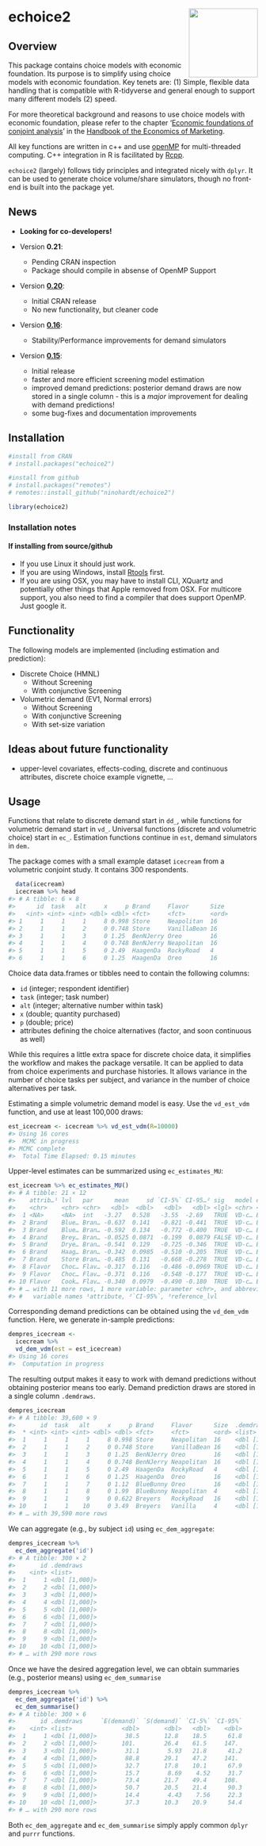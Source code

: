 
# echoice2 <a href='http://ninohardt.de/echoice2/'><img src="http://ninohardt.de/echoice2/reference/figures/echoicelogo.png" align="right" height="139"/></a>

## Overview

This package contains choice models with economic foundation. Its
purpose is to simplify using choice models with economic foundation. Key
tenets are: (1) Simple, flexible data handling that is compatible with
R-tidyverse and general enough to support many different models (2)
speed.

For more theoretical background and reasons to use choice models with
economic foundation, please refer to the chapter ‘[Economic foundations
of conjoint analysis](https://doi.org/10.1016/bs.hem.2019.04.002)’ in
the [Handbook of the Economics of
Marketing](https://www.elsevier.com/books/handbook-of-the-economics-of-marketing/dube/978-0-444-63759-8).

All key functions are written in c++ and use
[openMP](https://www.openmp.org) for multi-threaded computing. C++
integration in R is facilitated by [Rcpp](http://www.rcpp.org).

`echoice2` (largely) follows tidy principles and integrated nicely with
`dplyr`. It can be used to generate choice volume/share simulators,
though no front-end is built into the package yet.

## News

- **Looking for co-developers!**

- Version **0.21**:

  - Pending CRAN inspection
  - Package should compile in absense of OpenMP Support

- Version
  [**0.20**](https://github.com/ninohardt/echoice2/releases/tag/v0.20):

  - Initial CRAN release
  - No new functionality, but cleaner code

- Version
  [**0.16**](https://github.com/ninohardt/echoice2/releases/tag/v0.16):

  - Stability/Performance improvements for demand simulators

- Version
  [**0.15**](https://github.com/ninohardt/echoice2/releases/tag/v0.15):

  - Initial release
  - faster and more efficient screening model estimation
  - improved demand predictions: posterior demand draws are now stored
    in a single column - this is a *major* improvement for dealing with
    demand predictions!
  - some bug-fixes and documentation improvements

## Installation

``` r
#install from CRAN
# install.packages("echoice2")

#install from github
# install.packages("remotes")
# remotes::install_github("ninohardt/echoice2")
```

``` r
library(echoice2)
```

### Installation notes

#### If installing from source/github

- If you use Linux it should just work.
- If you are using Windows, install
  [Rtools](https://cran.r-project.org/bin/windows/Rtools/) first.
- If you are using OSX, you may have to install CLI, XQuartz and
  potentially other things that Apple removed from OSX. For multicore
  support, you also need to find a compiler that does support OpenMP.
  Just google it.

## Functionality

The following models are implemented (including estimation and
prediction):

- Discrete Choice (HMNL)
  - Without Screening
  - With conjunctive Screening
- Volumetric demand (EV1, Normal errors)
  - Without Screening
  - With conjunctive Screening
  - With set-size variation

## Ideas about future functionality

- upper-level covariates, effects-coding, discrete and continuous
  attributes, discrete choice example vignette, …

## Usage

Functions that relate to discrete demand start in `dd_`, while functions
for volumetric demand start in `vd_`. Universal functions (discrete and
volumetric choice) start in `ec_`. Estimation functions continue in
`est`, demand simulators in `dem.`

The package comes with a small example dataset `icecream` from a
volumetric conjoint study. It contains 300 respondents.

``` r
  data(icecream)
  icecream %>% head
#> # A tibble: 6 × 8
#>      id  task   alt     x     p Brand     Flavor      Size 
#>   <int> <int> <int> <dbl> <dbl> <fct>     <fct>       <ord>
#> 1     1     1     1     8 0.998 Store     Neapolitan  16   
#> 2     1     1     2     0 0.748 Store     VanillaBean 16   
#> 3     1     1     3     0 1.25  BenNJerry Oreo        16   
#> 4     1     1     4     0 0.748 BenNJerry Neapolitan  16   
#> 5     1     1     5     0 2.49  HaagenDa  RockyRoad   4    
#> 6     1     1     6     0 1.25  HaagenDa  Oreo        16
```

Choice data data.frames or tibbles need to contain the following
columns:

- `id` (integer; respondent identifier)
- `task` (integer; task number)
- `alt` (integer; alternative number within task)
- `x` (double; quantity purchased)
- `p` (double; price)
- attributes defining the choice alternatives (factor, and soon
  continuous as well)

While this requires a little extra space for discrete choice data, it
simplifies the workflow and makes the package versatile. It can be
applied to data from choice experiments and purchase histories. It
allows variance in the number of choice tasks per subject, and variance
in the number of choice alternatives per task.

Estimating a simple volumetric demand model is easy. Use the
`vd_est_vdm` function, and use at least 100,000 draws:

``` r
est_icecream <- icecream %>% vd_est_vdm(R=10000)
#> Using 16 cores
#>  MCMC in progress 
#> MCMC complete
#>  Total Time Elapsed: 0.15 minutes
```

Upper-level estimates can be summarized using `ec_estimates_MU`:

``` r
est_icecream %>% ec_estimates_MU()
#> # A tibble: 21 × 12
#>    attrib…¹ lvl   par      mean     sd `CI-5%` CI-95…² sig   model error refer…³
#>    <chr>    <chr> <chr>   <dbl>  <dbl>   <dbl>   <dbl> <lgl> <chr> <chr> <chr>  
#>  1 <NA>     <NA>  int   -3.27   0.528   -3.55  -2.69   TRUE  VD-c… EV1   <NA>   
#>  2 Brand    Blue… Bran… -0.637  0.141   -0.821 -0.441  TRUE  VD-c… EV1   BenNJe…
#>  3 Brand    Blue… Bran… -0.592  0.134   -0.772 -0.400  TRUE  VD-c… EV1   BenNJe…
#>  4 Brand    Brey… Bran… -0.0525 0.0871  -0.199  0.0879 FALSE VD-c… EV1   BenNJe…
#>  5 Brand    Drye… Bran… -0.541  0.129   -0.725 -0.346  TRUE  VD-c… EV1   BenNJe…
#>  6 Brand    Haag… Bran… -0.342  0.0985  -0.510 -0.205  TRUE  VD-c… EV1   BenNJe…
#>  7 Brand    Store Bran… -0.485  0.131   -0.668 -0.278  TRUE  VD-c… EV1   BenNJe…
#>  8 Flavor   Choc… Flav… -0.317  0.116   -0.486 -0.0969 TRUE  VD-c… EV1   Chocol…
#>  9 Flavor   Choc… Flav… -0.371  0.116   -0.548 -0.177  TRUE  VD-c… EV1   Chocol…
#> 10 Flavor   Cook… Flav… -0.340  0.0979  -0.490 -0.180  TRUE  VD-c… EV1   Chocol…
#> # … with 11 more rows, 1 more variable: parameter <chr>, and abbreviated
#> #   variable names ¹​attribute, ²​`CI-95%`, ³​reference_lvl
```

Corresponding demand predictions can be obtained using the `vd_dem_vdm`
function. Here, we generate in-sample predictions:

``` r
dempres_icecream <-
  icecream %>%
  vd_dem_vdm(est = est_icecream)
#> Using 16 cores
#>  Computation in progress
```

The resulting output makes it easy to work with demand predictions
without obtaining posterior means too early. Demand prediction draws are
stored in a single column `.demdraws`.

``` r
dempres_icecream
#> # A tibble: 39,600 × 9
#>       id  task   alt     x     p Brand     Flavor      Size  .demdraws    
#>  * <int> <int> <int> <dbl> <dbl> <fct>     <fct>       <ord> <list>       
#>  1     1     1     1     8 0.998 Store     Neapolitan  16    <dbl [1,000]>
#>  2     1     1     2     0 0.748 Store     VanillaBean 16    <dbl [1,000]>
#>  3     1     1     3     0 1.25  BenNJerry Oreo        16    <dbl [1,000]>
#>  4     1     1     4     0 0.748 BenNJerry Neapolitan  16    <dbl [1,000]>
#>  5     1     1     5     0 2.49  HaagenDa  RockyRoad   4     <dbl [1,000]>
#>  6     1     1     6     0 1.25  HaagenDa  Oreo        16    <dbl [1,000]>
#>  7     1     1     7     0 1.12  BlueBunny Oreo        16    <dbl [1,000]>
#>  8     1     1     8     0 1.99  BlueBunny Neapolitan  4     <dbl [1,000]>
#>  9     1     1     9     0 0.622 Breyers   RockyRoad   16    <dbl [1,000]>
#> 10     1     1    10     0 3.49  Breyers   Vanilla     4     <dbl [1,000]>
#> # … with 39,590 more rows
```

We can aggregate (e.g., by subject `id`) using `ec_dem_aggregate`:

``` r
dempres_icecream %>% 
  ec_dem_aggregate('id')
#> # A tibble: 300 × 2
#>       id .demdraws    
#>    <int> <list>       
#>  1     1 <dbl [1,000]>
#>  2     2 <dbl [1,000]>
#>  3     3 <dbl [1,000]>
#>  4     4 <dbl [1,000]>
#>  5     5 <dbl [1,000]>
#>  6     6 <dbl [1,000]>
#>  7     7 <dbl [1,000]>
#>  8     8 <dbl [1,000]>
#>  9     9 <dbl [1,000]>
#> 10    10 <dbl [1,000]>
#> # … with 290 more rows
```

Once we have the desired aggregation level, we can obtain summaries
(e.g., posterior means) using `ec_dem_summarise`

``` r
dempres_icecream %>% 
  ec_dem_aggregate('id') %>%
  ec_dem_summarise()
#> # A tibble: 300 × 6
#>       id .demdraws     `E(demand)` `S(demand)` `CI-5%` `CI-95%`
#>    <int> <list>              <dbl>       <dbl>   <dbl>    <dbl>
#>  1     1 <dbl [1,000]>        38.5       12.8    18.5      61.8
#>  2     2 <dbl [1,000]>       101.        26.4    61.5     147. 
#>  3     3 <dbl [1,000]>        31.1        5.93   21.8      41.2
#>  4     4 <dbl [1,000]>        88.8       29.1    47.2     141. 
#>  5     5 <dbl [1,000]>        32.7       17.8    10.1      67.9
#>  6     6 <dbl [1,000]>        15.7        8.69    4.52     31.7
#>  7     7 <dbl [1,000]>        73.4       21.7    49.4     108. 
#>  8     8 <dbl [1,000]>        50.7       20.5    21.4      90.3
#>  9     9 <dbl [1,000]>        14.4        4.43    7.56     22.3
#> 10    10 <dbl [1,000]>        37.3       10.3    20.9      54.4
#> # … with 290 more rows
```

Both `ec_dem_aggregate` and `ec_dem_summarise` simply apply common
`dplyr` and `purrr` functions.
